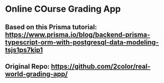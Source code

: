 # Online COurse Grading App

## Based on this Prisma tutorial: https://www.prisma.io/blog/backend-prisma-typescript-orm-with-postgresql-data-modeling-tsjs1ps7kip1
## Original Repo: https://github.com/2color/real-world-grading-app/
